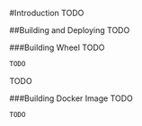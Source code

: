#Introduction
TODO 

##Building and Deploying
TODO

###Building Wheel
TODO

```bash
TODO
```

TODO

###Building Docker Image
TODO 

```bash
TODO
```

